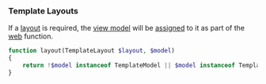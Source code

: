 ### Template Layouts
If a [layout](https://github.com/mvc5/mvc5/blob/master/src/View/ViewLayout.php) is required, the [view model](https://github.com/mvc5/mvc5/blob/master/src/View/ViewModel.php) will be [assigned](https://github.com/mvc5/mvc5/blob/master/src/Template/Layout/Layout.php#L33) to it as part of the [web](https://github.com/mvc5/mvc5/blob/master/config/event.php#L23) function.
```php
function layout(TemplateLayout $layout, $model)
{
    return !$model instanceof TemplateModel || $model instanceof TemplateLayout ? $model : $layout->withModel($model);
}
```
